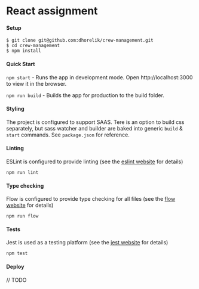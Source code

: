 # React assignment

#### Setup

  ```
  $ git clone git@github.com:dhorelik/crew-management.git
  $ cd crew-management
  $ npm install
  ```


#### Quick Start

`npm start` - Runs the app in development mode. Open http://localhost:3000 to view it in the browser.

`npm run build` - Builds the app for production to the build folder.


#### Styling

The project is configured to support SAAS. Tere is an option to build css separately, but sass watcher and builder are baked into generic `build` & `start` commands. See `package.json` for reference.


#### Linting

ESLint is configured to provide linting (see the [eslint website](http://eslint.org) for details)

`npm run lint`


#### Type checking

Flow is configured to provide type checking for all files (see the [flow website](https://flow.org) for details)


`npm run flow`


#### Tests

Jest is used as a testing platform (see the [jest website](https://jestjs.io) for details)

`npm test`


#### Deploy

// TODO

